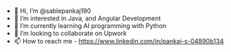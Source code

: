 - 👋 Hi, I’m @sablepankaj190
- 👀 I’m interested in Java, and Angular Development
- 🌱 I’m currently learning AI programming with Python
- 💞️ I’m looking to collaborate on Upwork
- 📫 How to reach me - https://www.linkedin.com/in/pankaj-s-04890b134




